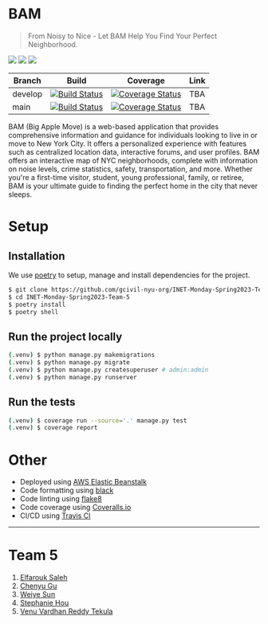 # BAM

> From Noisy to Nice - Let BAM Help You Find Your Perfect Neighborhood.

![](https://img.shields.io/badge/python-3.7-blue) ![](https://img.shields.io/badge/code%20style-black-black) ![](https://img.shields.io/badge/linter-flake8-orange)

| Branch | Build | Coverage | Link |
|---|---|---|---|
| develop | [![Build Status](https://app.travis-ci.com/gcivil-nyu-org/INET-Monday-Spring2023-Team-5.svg?branch=develop)](https://app.travis-ci.com/gcivil-nyu-org/INET-Monday-Spring2023-Team-5) | [![Coverage Status](https://coveralls.io/repos/github/gcivil-nyu-org/INET-Monday-Spring2023-Team-5/badge.svg?branch=develop)](https://coveralls.io/github/gcivil-nyu-org/INET-Monday-Spring2023-Team-5?branch=develop) | TBA |
| main | [![Build Status](https://app.travis-ci.com/gcivil-nyu-org/INET-Monday-Spring2023-Team-5.svg?branch=main)](https://app.travis-ci.com/gcivil-nyu-org/INET-Monday-Spring2023-Team-5) | [![Coverage Status](https://coveralls.io/repos/github/gcivil-nyu-org/INET-Monday-Spring2023-Team-5/badge.svg?branch=main)](https://coveralls.io/github/gcivil-nyu-org/INET-Monday-Spring2023-Team-5?branch=main) | TBA |



BAM (Big Apple Move) is a web-based application that provides comprehensive information and guidance for individuals looking to live in or move to New York City. It offers a personalized experience with features such as centralized location data, interactive forums, and user profiles. BAM offers an interactive map of NYC neighborhoods, complete with information on noise levels, crime statistics, safety, transportation, and more. Whether you're a first-time visitor, student, young professional, family, or retiree, BAM is your ultimate guide to finding the perfect home in the city that never sleeps.


# Setup

## Installation

We use [poetry](https://python-poetry.org/) to setup, manage and install dependencies for the project.

```bash
$ git clone https://github.com/gcivil-nyu-org/INET-Monday-Spring2023-Team-5/
$ cd INET-Monday-Spring2023-Team-5
$ poetry install
$ poetry shell
```

## Run the project locally
```bash
(.venv) $ python manage.py makemigrations
(.venv) $ python manage.py migrate
(.venv) $ python manage.py createsuperuser # admin:admin
(.venv) $ python manage.py runserver
```

## Run the tests
```bash
(.venv) $ coverage run --source='.' manage.py test
(.venv) $ coverage report
```


# Other
- Deployed using [AWS Elastic Beanstalk](https://aws.amazon.com/elasticbeanstalk/)
- Code formatting using [black](https://black.readthedocs.io/en/stable/)
- Code linting using [flake8](https://flake8.pycqa.org/en/latest/)
- Code coverage using [Coveralls.io](https://coveralls.io/)
- CI/CD using [Travis CI](https://www.travis-ci.com/)

---

# Team 5
1. [Elfarouk Saleh](https://github.com/AlfaroukSaleh)
2. [Chenyu Gu](https://github.com/moringspeaker)
3. [Weiye Sun](https://github.com/ws2309nyu)
4. [Stephanie Hou](https://github.com/StephanieHou)
5. [Venu Vardhan Reddy Tekula](https://github.com/vchrombie)
